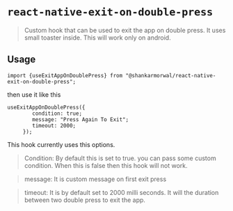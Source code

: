 # `react-native-exit-on-double-press`

> Custom hook that can be used to exit the app on double press. It uses small toaster inside. This will work only on android. 


## Usage

```
import {useExitAppOnDoublePress} from "@shankarmorwal/react-native-exit-on-double-press";
```

then use it like this 


```
useExitAppOnDoublePress({
        condition: true;
        message: "Press Again To Exit";
        timeout: 2000;
     });
```

This hook currently uses this options. 
>Condition: By default this is set to true. you can pass some custom condition. When this is false then this hook will not work. 

> message: It is custom message on first exit press

> timeout: It is by default set to 2000 milli seconds. It will the duration between two double press to exit the app.   